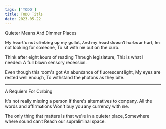 ```yaml
---
tags: ['TODO']
title: TODO Title
date: 2023-05-22
---
```


Quieter Means And Dimmer Places

My heart's not climbing up my gullet,
And my head doesn't harbour hurt,
Im not looking for someone,
To sit with me out on the curb.

Think after eight hours of reading
Through legislature,
This is what I needed:
A full blown sensory recession.

Even though this room's got
An abundance of fluorescent light,
My eyes are rested well enough,
To withstand the photons as they bite.

---

A Requiem For Curbing

It's not really missing a person
If there's alternatives to company.
All the words and affirmations
Won't buy you any currency with me.

The only thing that matters
Is that we're in a quieter place,
Somewhere where sound can't
Reach our supraliminal space.

